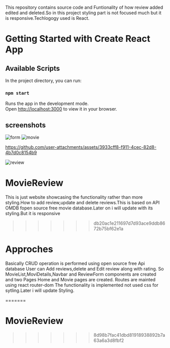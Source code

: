 This repository contains source code and Funtionality of how review added edited and deleted.So in this project styling  part is not focused much but it is responsive.Techlogogy used is React.
# Getting Started with Create React App

## Available Scripts

In the project directory, you can run:

### `npm start`

Runs the app in the development mode.\
Open [http://localhost:3000](http://localhost:3000) to view it in your browser.

## screenshots
![form](https://github.com/user-attachments/assets/580c4699-4146-4591-bc14-d75969a0f14b)
![movie](https://github.com/user-attachments/assets/5a44f9f4-e094-421b-ae4f-a3544387fab6)


https://github.com/user-attachments/assets/3933cff8-f911-4cec-82d8-4b7d0c8154b9



![review](https://github.com/user-attachments/assets/f0374d45-ef57-4aa8-bac8-143c1e5427dc)

# MovieReview
This is just website showcasing the functionality rather than more styling.How to add review,update and delete reviews.This is based on API OMDB fopen source free movie database.Later on i will update with its styling.But it is responsive 
>>>>>>> db20ac1e211697d7d93ace9ddb8672b75bf62e1a
# Approches
Basically CRUD operation is performed using open source free Api database User can Add reviews,delete and Edit review along with rating.
So MovieList,MoviDetails,Navbar and ReviewForm components are created and two Pages Home and Movie pages are created.
Routes are mainted using react router-dom
The functionality is implemented not used css for sytling.Later i will update Styling.




=======
# MovieReview
>>>>>>> 8d98b7fac41dbd81918938892b7a63a6a3d8fbf2
